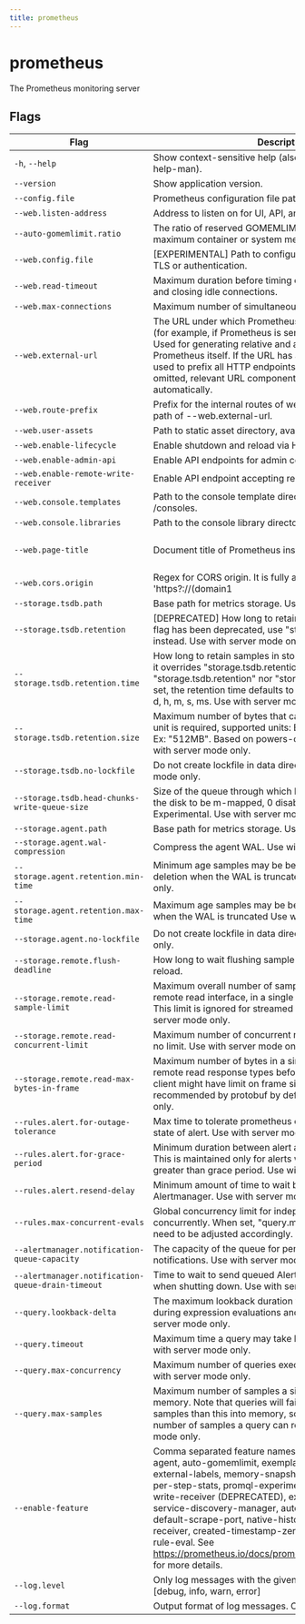 ```yaml
---
title: prometheus
---
```


# prometheus

The Prometheus monitoring server



## Flags

| Flag | Description | Default |
| --- | --- | --- |
| <code class="text-nowrap">-h</code>, <code class="text-nowrap">--help</code> | Show context-sensitive help (also try --help-long and --help-man). |  |
| <code class="text-nowrap">--version</code> | Show application version. |  |
| <code class="text-nowrap">--config.file</code> | Prometheus configuration file path. | `prometheus.yml` |
| <code class="text-nowrap">--web.listen-address</code> | Address to listen on for UI, API, and telemetry. | `0.0.0.0:9090` |
| <code class="text-nowrap">--auto-gomemlimit.ratio</code> | The ratio of reserved GOMEMLIMIT memory to the detected maximum container or system memory | `0.9` |
| <code class="text-nowrap">--web.config.file</code> | [EXPERIMENTAL] Path to configuration file that can enable TLS or authentication. |  |
| <code class="text-nowrap">--web.read-timeout</code> | Maximum duration before timing out read of the request, and closing idle connections. | `5m` |
| <code class="text-nowrap">--web.max-connections</code> | Maximum number of simultaneous connections. | `512` |
| <code class="text-nowrap">--web.external-url</code> | The URL under which Prometheus is externally reachable (for example, if Prometheus is served via a reverse proxy). Used for generating relative and absolute links back to Prometheus itself. If the URL has a path portion, it will be used to prefix all HTTP endpoints served by Prometheus. If omitted, relevant URL components will be derived automatically. |  |
| <code class="text-nowrap">--web.route-prefix</code> | Prefix for the internal routes of web endpoints. Defaults to path of --web.external-url. |  |
| <code class="text-nowrap">--web.user-assets</code> | Path to static asset directory, available at /user. |  |
| <code class="text-nowrap">--web.enable-lifecycle</code> | Enable shutdown and reload via HTTP request. | `false` |
| <code class="text-nowrap">--web.enable-admin-api</code> | Enable API endpoints for admin control actions. | `false` |
| <code class="text-nowrap">--web.enable-remote-write-receiver</code> | Enable API endpoint accepting remote write requests. | `false` |
| <code class="text-nowrap">--web.console.templates</code> | Path to the console template directory, available at /consoles. | `consoles` |
| <code class="text-nowrap">--web.console.libraries</code> | Path to the console library directory. | `console_libraries` |
| <code class="text-nowrap">--web.page-title</code> | Document title of Prometheus instance. | `Prometheus Time Series Collection and Processing Server` |
| <code class="text-nowrap">--web.cors.origin</code> | Regex for CORS origin. It is fully anchored. Example: 'https?://(domain1|domain2)\.com' | `.*` |
| <code class="text-nowrap">--storage.tsdb.path</code> | Base path for metrics storage. Use with server mode only. | `data/` |
| <code class="text-nowrap">--storage.tsdb.retention</code> | [DEPRECATED] How long to retain samples in storage. This flag has been deprecated, use "storage.tsdb.retention.time" instead. Use with server mode only. |  |
| <code class="text-nowrap">--storage.tsdb.retention.time</code> | How long to retain samples in storage. When this flag is set it overrides "storage.tsdb.retention". If neither this flag nor "storage.tsdb.retention" nor "storage.tsdb.retention.size" is set, the retention time defaults to 15d. Units Supported: y, w, d, h, m, s, ms. Use with server mode only. |  |
| <code class="text-nowrap">--storage.tsdb.retention.size</code> | Maximum number of bytes that can be stored for blocks. A unit is required, supported units: B, KB, MB, GB, TB, PB, EB. Ex: "512MB". Based on powers-of-2, so 1KB is 1024B. Use with server mode only. |  |
| <code class="text-nowrap">--storage.tsdb.no-lockfile</code> | Do not create lockfile in data directory. Use with server mode only. | `false` |
| <code class="text-nowrap">--storage.tsdb.head-chunks-write-queue-size</code> | Size of the queue through which head chunks are written to the disk to be m-mapped, 0 disables the queue completely. Experimental. Use with server mode only. | `0` |
| <code class="text-nowrap">--storage.agent.path</code> | Base path for metrics storage. Use with agent mode only. | `data-agent/` |
| <code class="text-nowrap">--storage.agent.wal-compression</code> | Compress the agent WAL. Use with agent mode only. | `true` |
| <code class="text-nowrap">--storage.agent.retention.min-time</code> | Minimum age samples may be before being considered for deletion when the WAL is truncated Use with agent mode only. |  |
| <code class="text-nowrap">--storage.agent.retention.max-time</code> | Maximum age samples may be before being forcibly deleted when the WAL is truncated Use with agent mode only. |  |
| <code class="text-nowrap">--storage.agent.no-lockfile</code> | Do not create lockfile in data directory. Use with agent mode only. | `false` |
| <code class="text-nowrap">--storage.remote.flush-deadline</code> | How long to wait flushing sample on shutdown or config reload. | `1m` |
| <code class="text-nowrap">--storage.remote.read-sample-limit</code> | Maximum overall number of samples to return via the remote read interface, in a single query. 0 means no limit. This limit is ignored for streamed response types. Use with server mode only. | `5e7` |
| <code class="text-nowrap">--storage.remote.read-concurrent-limit</code> | Maximum number of concurrent remote read calls. 0 means no limit. Use with server mode only. | `10` |
| <code class="text-nowrap">--storage.remote.read-max-bytes-in-frame</code> | Maximum number of bytes in a single frame for streaming remote read response types before marshalling. Note that client might have limit on frame size as well. 1MB as recommended by protobuf by default. Use with server mode only. | `1048576` |
| <code class="text-nowrap">--rules.alert.for-outage-tolerance</code> | Max time to tolerate prometheus outage for restoring "for" state of alert. Use with server mode only. | `1h` |
| <code class="text-nowrap">--rules.alert.for-grace-period</code> | Minimum duration between alert and restored "for" state. This is maintained only for alerts with configured "for" time greater than grace period. Use with server mode only. | `10m` |
| <code class="text-nowrap">--rules.alert.resend-delay</code> | Minimum amount of time to wait before resending an alert to Alertmanager. Use with server mode only. | `1m` |
| <code class="text-nowrap">--rules.max-concurrent-evals</code> | Global concurrency limit for independent rules that can run concurrently. When set, "query.max-concurrency" may need to be adjusted accordingly. Use with server mode only. | `4` |
| <code class="text-nowrap">--alertmanager.notification-queue-capacity</code> | The capacity of the queue for pending Alertmanager notifications. Use with server mode only. | `10000` |
| <code class="text-nowrap">--alertmanager.notification-queue-drain-timeout</code> | Time to wait to send queued Alertmanager notifications when shutting down. Use with server mode only. | `0` |
| <code class="text-nowrap">--query.lookback-delta</code> | The maximum lookback duration for retrieving metrics during expression evaluations and federation. Use with server mode only. | `5m` |
| <code class="text-nowrap">--query.timeout</code> | Maximum time a query may take before being aborted. Use with server mode only. | `2m` |
| <code class="text-nowrap">--query.max-concurrency</code> | Maximum number of queries executed concurrently. Use with server mode only. | `20` |
| <code class="text-nowrap">--query.max-samples</code> | Maximum number of samples a single query can load into memory. Note that queries will fail if they try to load more samples than this into memory, so this also limits the number of samples a query can return. Use with server mode only. | `50000000` |
| <code class="text-nowrap">--enable-feature</code> | Comma separated feature names to enable. Valid options: agent, auto-gomemlimit, exemplar-storage, expand-external-labels, memory-snapshot-on-shutdown, promql-per-step-stats, promql-experimental-functions, remote-write-receiver (DEPRECATED), extra-scrape-metrics, new-service-discovery-manager, auto-gomaxprocs, no-default-scrape-port, native-histograms, otlp-write-receiver, created-timestamp-zero-ingestion, concurrent-rule-eval. See https://prometheus.io/docs/prometheus/latest/feature_flags/ for more details. |  |
| <code class="text-nowrap">--log.level</code> | Only log messages with the given severity or above. One of: [debug, info, warn, error] | `info` |
| <code class="text-nowrap">--log.format</code> | Output format of log messages. One of: [logfmt, json] | `logfmt` |


